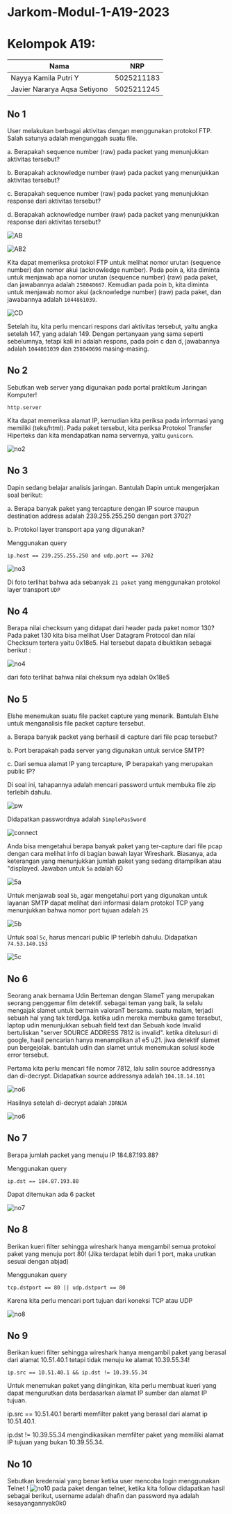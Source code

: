 # Jarkom-Modul-1-A19-2023

# Kelompok A19:
| Nama | NRP |
| ---------------------- | ---------- |
| Nayya Kamila Putri Y | 5025211183 |
| Javier Nararya Aqsa Setiyono | 5025211245 |

## No 1
User melakukan berbagai aktivitas dengan menggunakan protokol FTP. Salah satunya adalah mengunggah suatu file.

a. Berapakah sequence number (raw) pada packet yang menunjukkan aktivitas tersebut? 

b. Berapakah acknowledge number (raw) pada packet yang menunjukkan aktivitas tersebut? 

c. Berapakah sequence number (raw) pada packet yang menunjukkan response dari aktivitas tersebut?

d. Berapakah acknowledge number (raw) pada packet yang menunjukkan response dari aktivitas tersebut?

![AB](img/no1.png)

![AB2](img/ab.png)

Kita dapat memeriksa protokol FTP untuk melihat nomor urutan (sequence number) dan nomor akui (acknowledge number). Pada poin a, kita diminta untuk menjawab apa nomor urutan (sequence number) (raw) pada paket, dan jawabannya adalah `258040667`. Kemudian pada poin b, kita diminta untuk menjawab nomor akui (acknowledge number) (raw) pada paket, dan jawabannya adalah `1044861039`.

![CD](img/cd.png)

Setelah itu, kita perlu mencari respons dari aktivitas tersebut, yaitu angka setelah 147, yang adalah 149. Dengan pertanyaan yang sama seperti sebelumnya, tetapi kali ini adalah respons, pada poin c dan d, jawabannya adalah `1044861039` dan `258040696` masing-masing.

## No 2
Sebutkan web server yang digunakan pada portal praktikum Jaringan Komputer!
```
http.server
```

Kita dapat memeriksa alamat IP, kemudian kita periksa pada informasi yang memiliki (teks/html). Pada paket tersebut, kita periksa Protokol Transfer Hiperteks dan kita mendapatkan nama servernya, yaitu `gunicorn`.

![no2](img/no2.png)

## No 3
Dapin sedang belajar analisis jaringan. Bantulah Dapin untuk mengerjakan soal berikut:

a. Berapa banyak paket yang tercapture dengan IP source maupun destination address adalah 239.255.255.250 dengan port 3702? 

b. Protokol layer transport apa yang digunakan?

Menggunakan query
```
ip.host == 239.255.255.250 and udp.port == 3702
```

![no3](img/no3.png)

Di foto terlihat bahwa ada sebanyak `21 paket` yang menggunakan protokol layer transport `UDP`

## No 4
Berapa nilai checksum yang didapat dari header pada paket nomor 130?
Pada paket 130 kita bisa melihat User Datagram Protocol dan nilai Checksum tertera yaitu 0x18e5. Hal tersebut dapata dibuktikan sebagai berikut :

![no4](img/no4.png)

dari foto terlihat bahwa nilai cheksum nya adalah 0x18e5


## No 5
Elshe menemukan suatu file packet capture yang menarik. Bantulah Elshe untuk menganalisis file packet capture tersebut.

a. Berapa banyak packet yang berhasil di capture dari file pcap tersebut?

b. Port berapakah pada server yang digunakan untuk service SMTP?

c. Dari semua alamat IP yang tercapture, IP berapakah yang merupakan public IP?

Di soal ini, tahapannya adalah mencari password untuk membuka file zip terlebih dahulu.

![pw](img/pw.png)

Didapatkan passwordnya adalah `5implePas5word`

![connect](img/connect.png)

Anda bisa mengetahui berapa banyak paket yang ter-capture dari file pcap dengan cara melihat info di bagian bawah layar Wireshark. Biasanya, ada keterangan yang menunjukkan jumlah paket yang sedang ditampilkan atau "displayed. Jawaban untuk `5a` adalah 60

![5a](img/5a.png)

Untuk menjawab soal `5b`, agar mengetahui port yang digunakan untuk layanan SMTP dapat melihat dari informasi dalam protokol TCP yang menunjukkan bahwa nomor port tujuan adalah `25`

![5b](img/5b.png)

Untuk soal `5c`, harus mencari public IP terlebih dahulu. Didapatkan `74.53.140.153`

![5c](img/5c.png)

## No 6
Seorang anak bernama Udin Berteman dengan SlameT yang merupakan seorang penggemar film detektif. sebagai teman yang baik, Ia selalu mengajak slamet untuk bermain valoranT bersama. suatu malam, terjadi sebuah hal yang tak terdUga. ketika udin mereka membuka game tersebut, laptop udin menunjukkan sebuah field text dan Sebuah kode Invalid bertuliskan "server SOURCE ADDRESS 7812 is invalid". ketika ditelusuri di google, hasil pencarian hanya menampilkan a1 e5 u21. jiwa detektif slamet pun bergejolak. bantulah udin dan slamet untuk menemukan solusi kode error tersebut.

Pertama kita perlu mencari file nomor 7812, lalu salin source addressnya dan di-decrypt. Didapatkan source addressnya adalah `104.18.14.101`

![no6](img/no6.png)

Hasilnya setelah di-decrypt adalah `JDRNJA`

![no6](img/decrypt.png)

## No 7
Berapa jumlah packet yang menuju IP 184.87.193.88?

Menggunakan query
```
ip.dst == 184.87.193.88
```
Dapat ditemukan ada 6 packet

![no7](img/no7.png)

## No 8
Berikan kueri filter sehingga wireshark hanya mengambil semua protokol paket yang menuju port 80! (Jika terdapat lebih dari 1 port, maka urutkan sesuai dengan abjad)

Menggunakan query
```
tcp.dstport == 80 || udp.dstport == 80
```
Karena kita perlu mencari port tujuan dari koneksi TCP atau UDP

![no8](img/no8.png)

## No 9
Berikan kueri filter sehingga wireshark hanya mengambil paket yang berasal dari alamat 10.51.40.1 tetapi tidak menuju ke alamat 10.39.55.34!
```
ip.src == 10.51.40.1 && ip.dst != 10.39.55.34
```
Untuk menemukan paket yang diinginkan, kita perlu membuat kueri yang dapat mengurutkan data berdasarkan alamat IP sumber dan alamat IP tujuan.

ip.src == 10.51.40.1 berarti memfilter paket yang berasal dari alamat ip 10.51.40.1. 

ip.dst != 10.39.55.34 mengindikasikan memfilter paket yang memiliki alamat IP tujuan yang bukan 10.39.55.34.

## No 10
Sebutkan kredensial yang benar ketika user mencoba login menggunakan Telnet !
![no10](img/no10.png)
pada paket dengan telnet, ketika kita follow didapatkan hasil sebagai berikut, username adalah dhafin dan password nya adalah kesayangannyak0k0


